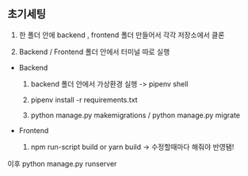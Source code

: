 ## 초기세팅

1. 한 폴더 안에 backend , frontend 폴더 만들어서 각각 저장소에서 클론

2. Backend / Frontend 폴더 안에서 터미널 따로 실행

- Backend 

    1. backend 폴더 안에서 가상환경 실행 -> pipenv shell

    2. pipenv install -r requirements.txt

    3. python manage.py makemigrations / python manage.py migrate

- Frontend

    1. npm run-script build  or  yarn build -> 수정할때마다 해줘야 반영됌!

이후 python manage.py runserver


